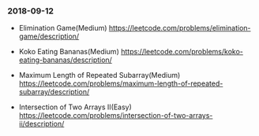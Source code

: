 ### 2018-09-12
- Elimination Game(Medium) https://leetcode.com/problems/elimination-game/description/

- Koko Eating Bananas(Medium) https://leetcode.com/problems/koko-eating-bananas/description/

- Maximum Length of Repeated Subarray(Medium) https://leetcode.com/problems/maximum-length-of-repeated-subarray/description/

- Intersection of Two Arrays II(Easy) https://leetcode.com/problems/intersection-of-two-arrays-ii/description/

